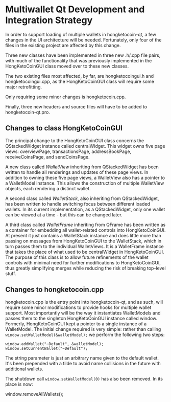 Multiwallet Qt Development and Integration Strategy
===================================================

In order to support loading of multiple wallets in hongketocoin-qt, a few changes in the UI architecture will be needed.
Fortunately, only four of the files in the existing project are affected by this change.

Three new classes have been implemented in three new .h/.cpp file pairs, with much of the functionality that was previously
implemented in the HongKetoCoinGUI class moved over to these new classes.

The two existing files most affected, by far, are hongketocoingui.h and hongketocoingui.cpp, as the HongKetoCoinGUI class will require
some major retrofitting.

Only requiring some minor changes is hongketocoin.cpp.

Finally, three new headers and source files will have to be added to hongketocoin-qt.pro.

Changes to class HongKetoCoinGUI
---------------------------
The principal change to the HongKetoCoinGUI class concerns the QStackedWidget instance called centralWidget.
This widget owns five page views: overviewPage, transactionsPage, addressBookPage, receiveCoinsPage, and sendCoinsPage.

A new class called *WalletView* inheriting from QStackedWidget has been written to handle all renderings and updates of
these page views. In addition to owning these five page views, a WalletView also has a pointer to a WalletModel instance.
This allows the construction of multiple WalletView objects, each rendering a distinct wallet.

A second class called *WalletStack*, also inheriting from QStackedWidget, has been written to handle switching focus between
different loaded wallets. In its current implementation, as a QStackedWidget, only one wallet can be viewed at a time -
but this can be changed later.

A third class called *WalletFrame* inheriting from QFrame has been written as a container for embedding all wallet-related
controls into HongKetoCoinGUI. At present it just contains a WalletStack instance and does little more than passing on messages
from HongKetoCoinGUI to the WalletStack, which in turn passes them to the individual WalletViews. It is a WalletFrame instance
that takes the place of what used to be centralWidget in HongKetoCoinGUI. The purpose of this class is to allow future
refinements of the wallet controls with minimal need for further modifications to HongKetoCoinGUI, thus greatly simplifying
merges while reducing the risk of breaking top-level stuff.

Changes to hongketocoin.cpp
----------------------
hongketocoin.cpp is the entry point into hongketocoin-qt, and as such, will require some minor modifications to provide hooks for
multiple wallet support. Most importantly will be the way it instantiates WalletModels and passes them to the
singleton HongKetoCoinGUI instance called window. Formerly, HongKetoCoinGUI kept a pointer to a single instance of a WalletModel.
The initial change required is very simple: rather than calling `window.setWalletModel(&walletModel);` we perform the
following two steps:

	window.addWallet("~Default", &walletModel);
	window.setCurrentWallet("~Default");

The string parameter is just an arbitrary name given to the default wallet. It's been prepended with a tilde to avoid name collisions in the future with additional wallets.

The shutdown call `window.setWalletModel(0)` has also been removed. In its place is now:

window.removeAllWallets();
